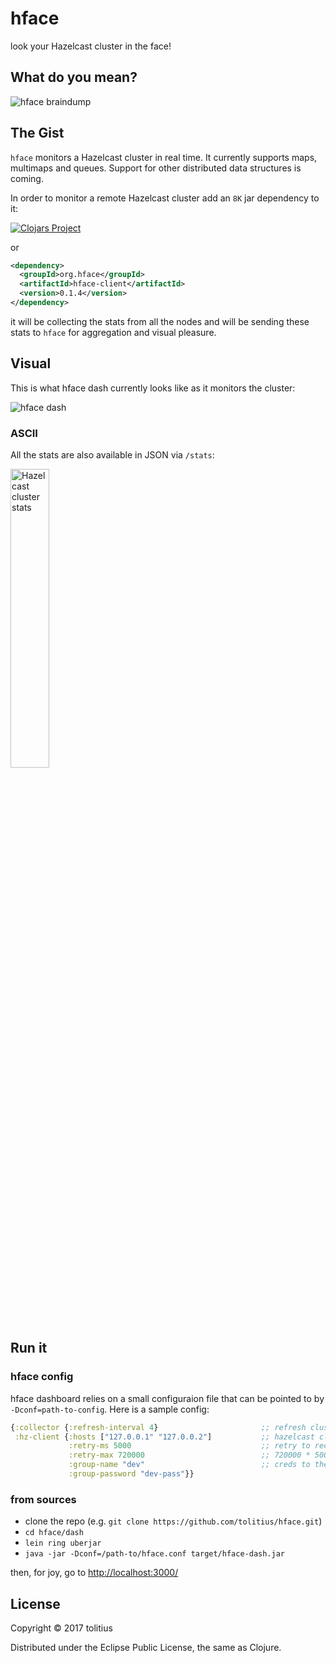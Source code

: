 # hface

look your Hazelcast cluster in the face!

## What do you mean?

![hface braindump](https://github.com/tolitius/hface/blob/master/doc/hface-braindump.jpg?raw=true)

## The Gist

`hface` monitors a Hazelcast cluster in real time. It currently supports maps, multimaps and queues. 
Support for other distributed data structures is coming.

In order to monitor a remote Hazelcast cluster add an `8K` jar dependency to it:

[![Clojars Project](http://clojars.org/org.hface/hface-client/latest-version.svg)](http://clojars.org/org.hface/hface-client)

or

```xml
<dependency>
  <groupId>org.hface</groupId>
  <artifactId>hface-client</artifactId>
  <version>0.1.4</version>
</dependency>
```

it will be collecting the stats from all the nodes and will be sending these stats to `hface` for aggregation and visual pleasure.

## Visual

This is what hface dash currently looks like as it monitors the cluster:

![hface dash](https://github.com/tolitius/hface/blob/master/doc/hface-dash.png?raw=true)

### ASCII

All the stats are also available in JSON via `/stats`:

<img alt="Hazelcast cluster stats" width="35%" src="https://raw.githubusercontent.com/tolitius/hface/master/doc/stats.json.png?raw=true"/>

## Run it

### hface config

hface dashboard relies on a small configuraion file that can be pointed to by `-Dconf=path-to-config`. Here is a sample config:

```clojure
{:collector {:refresh-interval 4}                       ;; refresh cluster stats every 4 seconds
 :hz-client {:hosts ["127.0.0.1" "127.0.0.2"]           ;; hazelcast cluster hosts/ips
             :retry-ms 5000                             ;; retry to reconnect in 5 seconds
             :retry-max 720000                          ;; 720000 * 5000 = one hour
             :group-name "dev"                          ;; creds to the cluster (dev/dev-pass are hz defaults)
             :group-password "dev-pass"}}
```

### from sources

* clone the repo (e.g. `git clone https://github.com/tolitius/hface.git`)
* `cd hface/dash`
* `lein ring uberjar`
* `java -jar -Dconf=/path-to/hface.conf target/hface-dash.jar`

then, for joy, go to [http://localhost:3000/](http://localhost:3000/)

## License

Copyright © 2017 tolitius

Distributed under the Eclipse Public License, the same as Clojure.
